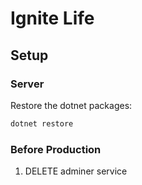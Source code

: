 # Ignite Life

## Setup

### Server

Restore the dotnet packages:

```bash
dotnet restore
```

### Before Production

1. DELETE  adminer service
